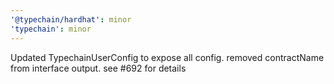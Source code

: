 ```yaml
---
'@typechain/hardhat': minor
'typechain': minor
---
```


Updated TypechainUserConfig to expose all config. removed contractName from interface output. see #692 for details

